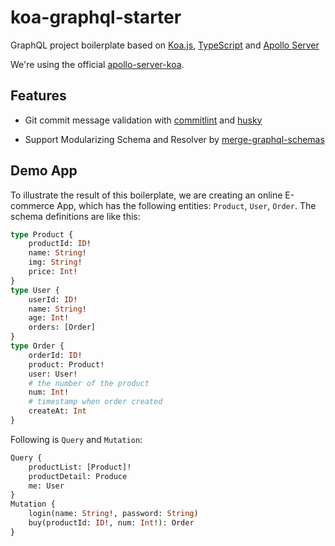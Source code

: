 # koa-graphql-starter

GraphQL project boilerplate based on [Koa.js](https://koajs.com/), [TypeScript](https://www.typescriptlang.org/index.html) and [Apollo Server](https://github.com/apollographql/apollo-server)


We're using the official [apollo-server-koa](https://github.com/apollographql/apollo-server/tree/master/packages/apollo-server-koa).


## Features

* Git commit message validation with [commitlint](https://github.com/conventional-changelog/commitlint) and [husky](https://github.com/typicode/husky)

* Support Modularizing Schema and Resolver by [merge-graphql-schemas](https://github.com/Urigo/merge-graphql-schemas)

## Demo App

To illustrate the result of this boilerplate, we are creating an online E-commerce App, which has the following entities: `Product`, `User`, `Order`. The schema definitions are like this:

```graphql
type Product {
    productId: ID!
    name: String!
    img: String!
    price: Int!
}
type User {
    userId: ID!
    name: String!
    age: Int!
    orders: [Order]
}
type Order {
    orderId: ID!
    product: Product!
    user: User!
    # the number of the product
    num: Int!
    # timestamp when order created
    createAt: Int
}
```

Following is `Query` and `Mutation`:

```graphql
Query {
    productList: [Product]!
    productDetail: Produce
    me: User
}
Mutation {
    login(name: String!, password: String)
    buy(productId: ID!, num: Int!): Order
}
```
